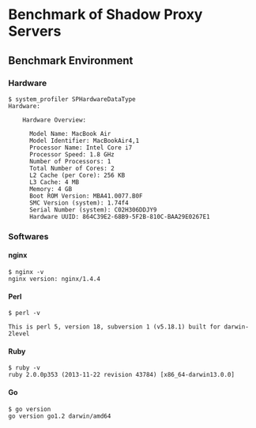 # Benchmark of Shadow Proxy Servers

## Benchmark Environment

### Hardware

```
$ system_profiler SPHardwareDataType
Hardware:

    Hardware Overview:

      Model Name: MacBook Air
      Model Identifier: MacBookAir4,1
      Processor Name: Intel Core i7
      Processor Speed: 1.8 GHz
      Number of Processors: 1
      Total Number of Cores: 2
      L2 Cache (per Core): 256 KB
      L3 Cache: 4 MB
      Memory: 4 GB
      Boot ROM Version: MBA41.0077.B0F
      SMC Version (system): 1.74f4
      Serial Number (system): C02H306DDJY9
      Hardware UUID: 864C39E2-68B9-5F2B-810C-BAA29E0267E1
```

### Softwares

#### nginx

```
$ nginx -v
nginx version: nginx/1.4.4
```

#### Perl

```
$ perl -v

This is perl 5, version 18, subversion 1 (v5.18.1) built for darwin-2level
```

#### Ruby

```
$ ruby -v
ruby 2.0.0p353 (2013-11-22 revision 43784) [x86_64-darwin13.0.0]
```

#### Go

```
$ go version
go version go1.2 darwin/amd64
```
